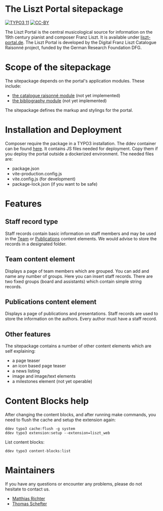 The Liszt Portal sitepackage
============================

[![TYPO3 11](https://img.shields.io/badge/TYPO3-11-orange.svg)](https://get.typo3.org/version/11)
[![CC-BY](https://img.shields.io/github/license/slub/liszt_web)](https://github.com/slub/liszt_web/blob/main/LICENSE)

The Liszt Portal is the central musicological source for information on the 19th century pianist and composer Franz Liszt.
It is available under [liszt-portal.de](https://liszt-portal.de).
The Liszt Portal is developed by the Digital Franz Liszt Catalogue Raisonné project, funded by the German Research Foundation DFG.

# Scope of the sitepackage

The sitepackage depends on the portal's application modules.
These include:

- [the catalogue raisonné module](https://github.com/slub/liszt_catalograisonne) (not yet implemented)
- [the bibliography module](https://github.com/slub/liszt_bibliography) (not yet implemented)

The sitepackage defines the markup and stylings for the portal.

# Installation and Deployment

Composer require the package in a TYPO3 installation. The ddev container can be
found [here](https://github.com/dikastes/ddev-liszt-portal-v12). It contains JS
files needed for deployment. Copy them if you deploy the portal outside a
dockerized environment. The needed files are:

- package.json
- vite-production.config.js
- vite.config.js (for development)
- package-lock.json (if you want to be safe)

# Features

## Staff record type

Staff records contain basic information on staff members and may be used in the
[Team](#team-content-element) or [Publications](#publications-content-element) 
content elements.  We would advise to store the records in a designated folder.

## Team content element

Displays a page of team members which are grouped.  You can add and name any
number of groups.  Here you can insert staff records.  There are two fixed groups 
(board and assistants) which contain simple string records.

## Publications content element

Displays a page of publications and presentations.  Staff records are used to
store the information on the authors.  Every author must have a staff record.

## Other features

The sitepackage contains a number of other content elements which are self
explaining:

- a page teaser
- an icon based page teaser
- a news listing
- image and image/text elements
- a milestones element (not yet operable)

# Content Blocks help

After changing the content blocks, and after running make commands, you need to
flush the cache and setup the extension again:

```
ddev typo3 cache:flush -g system
ddev typo3 extension:setup --extension=liszt_web
```

List content blocks:

```
ddev typo3 content-blocks:list
```

# Maintainers

If you have any questions or encounter any problems, please do not hesitate to contact us.
- [Matthias Richter](https://github.com/dikastes)
- [Thomas Schefter](https://github.com/thomas-sc)
